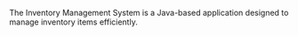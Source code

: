The Inventory Management System is a Java-based application designed to manage inventory items efficiently.
